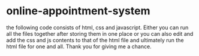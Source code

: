 # online-appointment-system
the following code consists of html, css and javascript. Either you can run all the files together after storing them in one place or you can also edit and add the css and js contents to that of the html file and ultimately run the html file for one and all. Thank you for giving me a chance.
